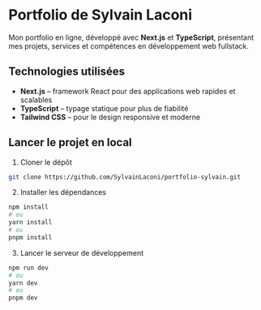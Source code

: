 # Portfolio de Sylvain Laconi

Mon portfolio en ligne, développé avec **Next.js** et **TypeScript**, présentant mes projets, services et compétences en développement web fullstack.

## Technologies utilisées

- **Next.js** – framework React pour des applications web rapides et scalables  
- **TypeScript** – typage statique pour plus de fiabilité  
- **Tailwind CSS** – pour le design responsive et moderne  

## Lancer le projet en local

1. Cloner le dépôt  
```bash
git clone https://github.com/SylvainLaconi/portfolio-sylvain.git
```

2. Installer les dépendances
```bash
npm install
# ou
yarn install
# ou
pnpm install
```

3. Lancer le serveur de développement
```bash
npm run dev
# ou
yarn dev
# ou
pnpm dev
```





